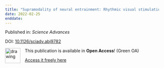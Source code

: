 ```yaml
---
title: "Supramodality of neural entrainment: Rhythmic visual stimulation causally enhances auditory working memory performance"
date: 2022-02-25
enddate:
---
```


Published in: *Science Advances*

DOI: [10.1126/sciadv.abj9782](https://doi.org/10.1126/sciadv.abj9782)

<img src="https://upload.wikimedia.org/wikipedia/commons/thumb/9/90/Open_Access_logo_PLoS_white_green.svg/576px-Open_Access_logo_PLoS_white_green.svg.png" alt="drawing" width="50" align="left"/> &nbsp;&nbsp;&nbsp;This publication is available in **Open Access**! (Green OA)

&nbsp;&nbsp;&nbsp;<a href="https://www.ncbi.nlm.nih.gov/pmc/articles/PMC8865801" download>Access it freely here</a>

